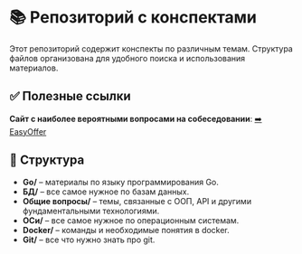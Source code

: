 # 📚 Репозиторий с конспектами

Этот репозиторий содержит конспекты по различным темам. Структура файлов организована для удобного поиска и использования материалов.

## ✅ Полезные ссылки
**Сайт с наиболее вероятными вопросами на собеседовании**: [➡️ EasyOffer](https://easyoffer.ru/)

## 🔖 Структура
- **Go/** – материалы по языку программирования Go.
- **БД/** – все самое нужное по базам данных.
- **Общие вопросы/** – темы, связанные с ООП, API и другими фундаментальными технологиями.
- **ОСи/** – все самое нужное по операционным системам.
- **Docker/** – команды и необходимые понятия в docker.
- **Git/** – все что нужно знать про git.
